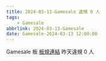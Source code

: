 ```yaml
---
title: 2024-03-13-Gamesale 違規 0 人
tags:
    - Gamesale
abbrlink: 2024-03-13-Gamesale
date: Gamesale-2024-03-13 12:00:00
---
```

Gamesale 板 [板規連結](https://www.ptt.cc/bbs/Gossiping/M.1637425085.A.07D.html)
昨天違規 0 人

